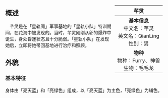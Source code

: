 <!-- markdownlint-disable MD041 MD045 MD033 -->

<div style="float: right; margin: 5px;">

|                                   芊灵                                   |
| :----------------------------------------------------------------------: |
| **基本信息** <br /> 中文名：芊灵 <br /> 英文名：QianLing <br /> 性别：男 |
|          **物种** <br /> 物种：Furry、神兽 <br /> 生物：毛毛龙           |

</div>

## 概述

&ensp;&ensp;芊灵是在「星轨阁」军事基地的「星轨小队」特训期间，在花海中被发现的。当时，芊灵刚刚从卵的爆炸中诞生，身处昏迷状态且十分脆弱。「星轨小队」在发现她后，立即将她带回基地进行治疗和照顾。

## 外貌

### 基本特征

身体由「亮天蓝」和「亮绿色」组成，以「亮天蓝」为主色，「亮绿色」为辅色。
